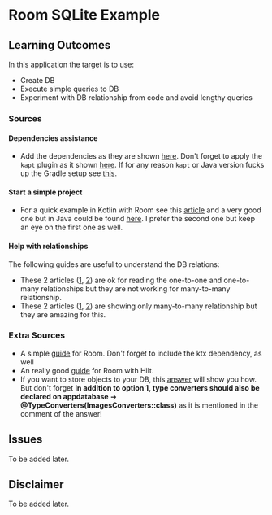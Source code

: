 # Room SQLite Example

## Learning Outcomes
In this application the target is to use:
- Create DB
- Execute simple queries to DB
- Experiment with DB relationship from code and avoid lengthy queries

### Sources
#### Dependencies assistance
- Add the dependencies as they are shown [here](https://stackoverflow.com/a/53800306/1392366). Don't forget to apply the `kapt` plugin as it shown [here](https://stackoverflow.com/a/69994623/1392366). 
If for any reason `kapt` or Java version fucks up the Gradle setup see [this](https://stackoverflow.com/a/68773393/1392366).
#### Start a simple project
- For a quick example in Kotlin with Room see this [article](https://howtodoandroid.com/room-database-android/) and a very good one but in Java could be found [here](https://medium.com/mindorks/using-room-database-android-jetpack-675a89a0e942). I prefer the second one but keep an eye on the first one as well.
#### Help with relationships
The following guides are useful to understand the DB relations:
- These 2 articles ([1](https://blog.mindorks.com/entity-relationship-in-room), [2](https://stackoverflow.com/a/59544425/1392366)) are ok for reading the one-to-one and one-to-many relationships but they are not working for many-to-many relationship.
- These 2 articles ([1](https://medium.com/coding-blocks/handling-many-to-many-relationship-in-android-addb60a3a3), [2](https://medium.com/@sangeethasakthivel/android-room-many-to-many-relationship-f61b86a979c6)) are showing only many-to-many relationship but they are amazing for this.


### Extra Sources
- A simple [guide](https://levelup.gitconnected.com/using-room-in-jetpack-compose-d2b6b674d3a5) for Room. Don't forget to include the ktx dependency, as well
- An really good [guide](https://svvashishtha.medium.com/using-room-with-hilt-cb57a1bc32f) for Room with Hilt.
- If you want to store objects to your DB, this [answer](https://stackoverflow.com/a/50452877) will show you how. But don't forget **In addition to option 1, type converters should also be declared on appdatabase -> @TypeConverters(ImagesConverters::class)** as it is mentioned in the comment of the answer!

## Issues
To be added later.

## Disclaimer
To be added later.
